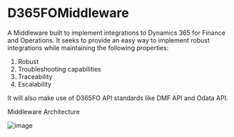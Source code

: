 # D365FOMiddleware

A Middleware built to implement integrations to Dynamics 365 for Finance and Operations. It seeks to provide an easy way to implement robust integrations while maintaining the following properties: 

1. Robust
2. Troubleshooting capabilities
3. Traceability
4. Escalability

It will also make use of D365FO API standards like DMF API and Odata API. 

Middleware Architecture

![image](https://user-images.githubusercontent.com/7789650/125200920-444ad680-e26d-11eb-8702-1dbbf1db8086.png)

